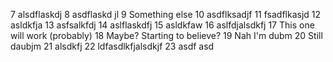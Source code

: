 7 alsdflaskdj
8 asdflaskd jl
9 Something else
10 asdflksadjf
11 fsadflkasjd
12 asldkfja
13 asfsalkfdj
14 aslflaskdfj
15 asldkfaw
16 aslfdjalsdkfj
17 This one will work (probably)
18 Maybe? Starting to believe?
19 Nah I'm dubm
20 Still daubjm
21 alsdkfj
22 ldfasdlkfjalsdkjf
23 asdf asd